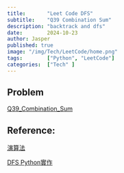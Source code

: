 ```yaml
---
title:       "Leet Code DFS"
subtitle:    "Q39 Combination Sum"
description: "backtrack and dfs"
date:        2024-10-23
author: Jasper
published: true
image: "/img/Tech/LeetCode/home.png"
tags:        ["Python", "LeetCode"]
categories:  ["Tech" ]
---
```


## Problem

[Q39_Combination_Sum](https://leetcode.com/problems/combination-sum/description/)


## Reference: 


[演算法](https://medium.com/@ralph-tech/%E6%BC%94%E7%AE%97%E6%B3%95%E5%AD%B8%E7%BF%92%E7%AD%86%E8%A8%98-%E5%9B%9E%E6%BA%AF%E6%B3%95-backtracking-%E5%88%86%E6%94%AF%E5%AE%9A%E7%95%8C%E6%B3%95-branch-and-bound-29165391c377)

[DFS Python實作](https://ithelp.ithome.com.tw/articles/10286451)

